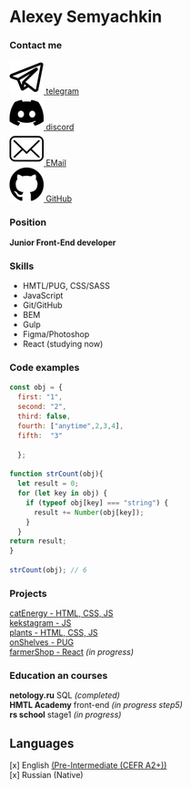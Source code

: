 # Alexey Semyachkin

### Contact me

[![](./img/icon/telegram.svg 'telegram') telegram](https://t.me/aleksem07)\
[![](./img/icon/discord.svg 'discord') discord](https://discordapp.com/users/658580989295067142)\
[![](./img/icon/mail.svg 'EMail') EMail](mailto:aleksem07@gmail.com)\
[![](./img/icon/github.svg 'GitHub') GitHub](https://github.com/aleksem07)

### Position

**Junior Front-End developer**

### Skills

- HMTL/PUG, CSS/SASS 
- JavaScript
- Git/GitHub
- BEM
- Gulp
- Figma/Photoshop
- React (studying now)

### Code examples

```javascript
const obj = {
  first: "1",
  second: "2",
  third: false,
  fourth: ["anytime",2,3,4],
  fifth:  "3"
	
  };

function strCount(obj){
  let result = 0;
  for (let key in obj) {  
    if (typeof obj[key] === "string") {
      result += Number(obj[key]);
    }
  }
return result;
}

strCount(obj); // 6
```

### Projects

[catEnergy - HTML, CSS, JS](https://aleksem07.github.io/catEnergy/)\
[kekstagram - JS](https://aleksem07.github.io/kekstagram/)\
[plants - HTML, CSS, JS](https://rolling-scopes-school.github.io/aleksem07-JSFEPRESCHOOL2022Q4/)\
[onShelves - PUG](https://aleksem07.github.io/onShelves/)\
[farmerShop - React](https://aleksem07.github.io/farmerShop--react/) *(in progress)*
### Education an courses

**netology.ru** SQL *(completed)*\
**HMTL Academy** front-end *(in progress step5)*\
**rs school** stage1 *(in progress)*

## Languages
[x] English [(Pre-Intermediate (CEFR A2+))](https://test.str.by)\
[x] Russian (Native) 
